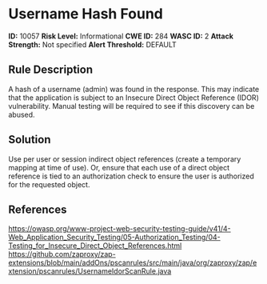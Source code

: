 
# Username Hash Found

**ID:** 10057
**Risk Level:** Informational
**CWE ID:** 284
**WASC ID:** 2
**Attack Strength:** Not specified
**Alert Threshold:** DEFAULT

## Rule Description
A hash of a username (admin) was found in the response. This may indicate that the application is subject to an Insecure Direct Object Reference (IDOR) vulnerability. Manual testing will be required to see if this discovery can be abused.

## Solution
Use per user or session indirect object references (create a temporary mapping at time of use). Or, ensure that each use of a direct object reference is tied to an authorization check to ensure the user is authorized for the requested object. 

## References
https://owasp.org/www-project-web-security-testing-guide/v41/4-Web_Application_Security_Testing/05-Authorization_Testing/04-Testing_for_Insecure_Direct_Object_References.html
https://github.com/zaproxy/zap-extensions/blob/main/addOns/pscanrules/src/main/java/org/zaproxy/zap/extension/pscanrules/UsernameIdorScanRule.java

